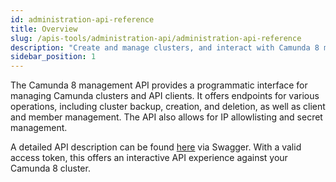 ```yaml
---
id: administration-api-reference
title: Overview
slug: /apis-tools/administration-api/administration-api-reference
description: "Create and manage clusters, and interact with Camunda 8 management API programmatically without using the Camunda 8 Console."
sidebar_position: 1
---
```


The Camunda 8 management API provides a programmatic interface for managing Camunda clusters and API clients. It offers endpoints for various operations, including cluster backup, creation, and deletion, as well as client and member management. The API also allows for IP allowlisting and secret management.

A detailed API description can be found [here](https://console.cloud.camunda.io/customer-api/openapi/docs/#/) via Swagger. With a valid access token, this offers an interactive API experience against your Camunda 8 cluster.
